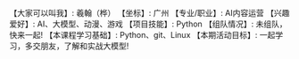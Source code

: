 【大家可以叫我】: 羲翰（桦）
【坐标】: 广州
【专业/职业】: AI内容运营
【兴趣爱好】: AI、大模型、动漫、游戏
【项目技能】: Python
【组队情况】: 未组队，快来一起!
【本课程学习基础】: Python、git、Linux
【本期活动目标】: 一起学习，多交朋友，了解和实战大模型!